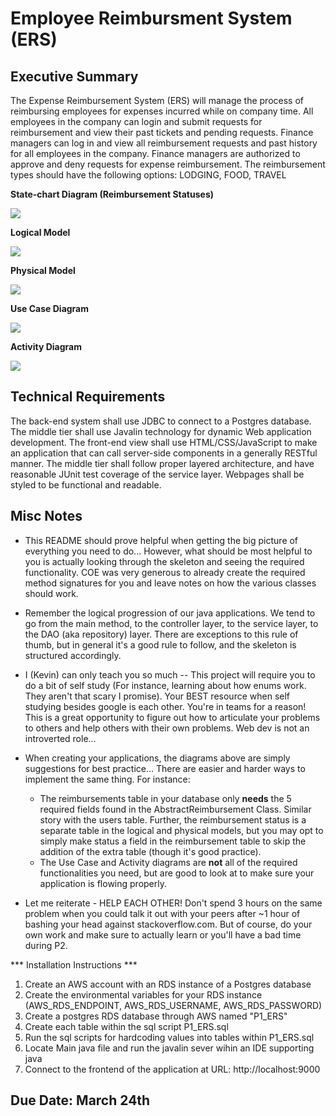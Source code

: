 # Employee Reimbursment System (ERS)

## Executive Summary
The Expense Reimbursement System (ERS) will manage the process of reimbursing employees for expenses incurred while on company time. All employees in the company can login and submit requests for reimbursement and view their past tickets and pending requests. Finance managers can log in and view all reimbursement requests and past history for all employees in the company. Finance managers are authorized to approve and deny requests for expense reimbursement. The reimbursement types should have the following options: LODGING, FOOD, TRAVEL

**State-chart Diagram (Reimbursement Statuses)** 

![](./imgs/state-chart.jpg)


**Logical Model**

![](./imgs/logical.jpg)

**Physical Model**

![](./imgs/physical.jpg)

**Use Case Diagram**

![](./imgs/use-case.jpg)

**Activity Diagram**

![](./imgs/activity.jpg)

## Technical Requirements

The back-end system shall use JDBC to connect to a Postgres database. The middle tier shall use Javalin technology for dynamic Web application development. The front-end view shall use HTML/CSS/JavaScript to make an application that can call server-side components in a generally RESTful manner. The middle tier shall follow proper layered architecture, and have reasonable JUnit test coverage of the service layer. Webpages shall be styled to be functional and readable. 


## Misc Notes

* This README should prove helpful when getting the big picture of everything you need to do... However, what should be most helpful to you is actually looking through the skeleton and seeing the required functionality. COE was very generous to already create the required method signatures for you and leave notes on how the various classes should work.


* Remember the logical progression of our java applications. We tend to go from the main method, to the controller layer, to the service layer, to the DAO (aka repository) layer. There are exceptions to this rule of thumb, but in general it's a good rule to follow, and the skeleton is structured accordingly. 


* I (Kevin) can only teach you so much -- This project will require you to do a bit of self study (For instance, learning about how enums work. They aren't that scary I promise). Your BEST resource when self studying besides google is each other. You're in teams for a reason! This is a great opportunity to figure out how to articulate your problems to others and help others with their own problems. Web dev is not an introverted role...


* When creating your applications, the diagrams above are simply suggestions for best practice... There are easier and harder ways to implement the same thing. For instance: 
    * The reimbursements table in your database only **needs** the 5 required fields found in the AbstractReimbursement Class. Similar story with the users table. Further, the reimbursement status is a separate table in the logical and physical models, but you may opt to simply make status a field in the reimbursement table to skip the addition of the extra table (though it's good practice).
    * The Use Case and Activity diagrams are **not** all of the required functionalities you need, but are good to look at to make sure your application is flowing properly. 


* Let me reiterate - HELP EACH OTHER! Don't spend 3 hours on the same problem when you could talk it out with your peers after ~1 hour of bashing your head against stackoverflow.com. But of course, do your own work and make sure to actually learn or you'll have a bad time during P2. 

*** Installation Instructions ***
1. Create an AWS account with an RDS instance of a Postgres database
2. Create the environmental variables for your RDS instance (AWS_RDS_ENDPOINT, AWS_RDS_USERNAME, AWS_RDS_PASSWORD)
3. Create a postgres RDS database through AWS named "P1_ERS"
4. Create each table within the sql script P1_ERS.sql
5. Run the sql scripts for hardcoding values into tables within P1_ERS.sql
6. Locate Main java file and run the javalin sever wihin an IDE supporting java
7. Connect to the frontend of the application at URL: http://localhost:9000

## Due Date: March 24th
